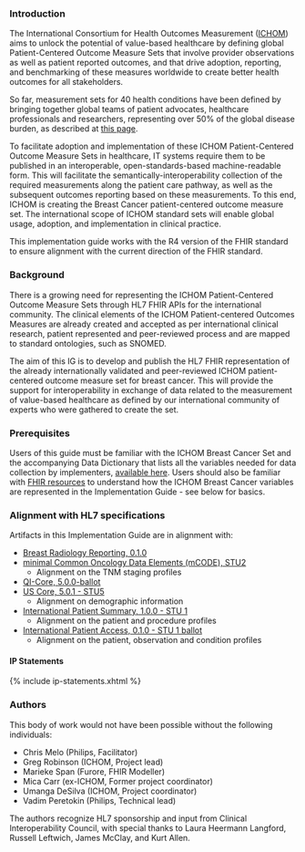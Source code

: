 ### Introduction

The International Consortium for Health Outcomes Measurement ([ICHOM](https://www.ichom.org/)) aims to unlock the potential of value-based healthcare by defining global Patient-Centered Outcome Measure Sets that involve provider observations as well as patient reported outcomes, and that drive adoption, reporting, and benchmarking of these measures worldwide to create better health outcomes for all stakeholders.

So far, measurement sets for 40 health conditions have been defined by bringing together global teams of patient advocates, healthcare professionals and researchers, representing over 50% of the global disease burden, as described at [this page](https://www.ichom.org/patient-centered-outcome-measures).

To facilitate adoption and implementation of these ICHOM Patient-Centered Outcome Measure Sets in healthcare, IT systems require them to be published in an interoperable, open-standards-based machine-readable form. This will facilitate the semantically-interoperability collection of the required measurements along the patient care pathway, as well as the subsequent outcomes reporting based on these measurements. To this end, ICHOM is creating  the Breast Cancer patient-centered outcome measure set. The international scope of ICHOM standard sets will enable global usage, adoption, and implementation in clinical practice.

This implementation guide works with the R4 version of the FHIR standard to ensure alignment with the current direction of the FHIR standard.

### Background

There is a growing need for representing the ICHOM Patient-Centered Outcome Measure Sets through HL7 FHIR APIs for the international community. The clinical elements of the ICHOM Patient-centered Outcomes Measures are already created and accepted as per international clinical research, patient represented and peer-reviewed process and are mapped to standard ontologies, such as SNOMED.

The aim of this IG is to develop and publish the HL7 FHIR representation of the already internationally validated and peer-reviewed ICHOM patient-centered outcome measure set for breast cancer. This will provide the support for interoperability in exchange of data related to the measurement of value-based healthcare as defined by our international community of experts who were gathered to create the set.

### Prerequisites
Users of this guide must be familiar with the ICHOM Breast Cancer Set and the accompanying Data Dictionary that lists all the variables needed for data collection by implementers, [available here](https://connect.ichom.org/patient-centered-outcome-measures/breast-cancer/). Users should also be familiar with [FHIR resources](http://hl7.org/fhir/R4/resourcelist.html) to understand how the ICHOM Breast Cancer variables are represented in the Implementation Guide - see below for basics.

### Alignment with HL7 specifications
Artifacts in this Implementation Guide are in alignment with:

* [Breast Radiology Reporting, 0.1.0](http://hl7.org/fhir/us/breast-radiology/2019Sep/)
* [minimal Common Oncology Data Elements (mCODE), STU2](http://hl7.org/fhir/us/mcode/STU2/)
    * Alignment on the TNM staging profiles
* [QI-Core, 5.0.0-ballot](http://hl7.org/fhir/us/qicore/2022Sep/)
* [US Core, 5.0.1 - STU5](http://hl7.org/fhir/us/core/STU5.0.1/)
    * Alignment on demographic information
* [International Patient Summary, 1.0.0 - STU 1](http://hl7.org/fhir/uv/ips/)
    * Alignment on the patient and procedure profiles
* [International Patient Access, 0.1.0 - STU 1 ballot](http://hl7.org/fhir/uv/ipa/2022Jan/)
    * Alignment on the patient, observation and condition profiles

#### IP Statements

{% include ip-statements.xhtml %}

### Authors

This body of work would not have been possible without the following individuals:

* Chris Melo (Philips, Facilitator)
* Greg Robinson (ICHOM, Project lead)
* Marieke Span (Furore, FHIR Modeller)
* Mica Carr (ex-ICHOM, Former project coordinator)
* Umanga DeSilva (ICHOM, Project coordinator)
* Vadim Peretokin (Philips, Technical lead)

The authors recognize HL7 sponsorship and input from Clinical Interoperability Council, with special thanks to Laura Heermann Langford, Russell Leftwich, James McClay, and Kurt Allen.

